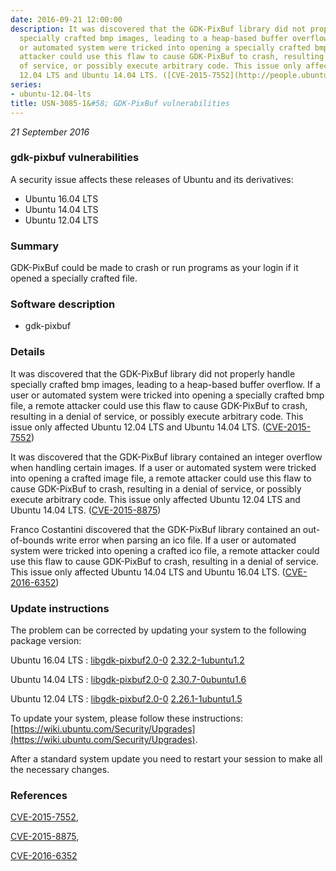 ```yaml
---
date: 2016-09-21 12:00:00
description: It was discovered that the GDK-PixBuf library did not properly handle
  specially crafted bmp images, leading to a heap-based buffer overflow. If a user
  or automated system were tricked into opening a specially crafted bmp file, a remote
  attacker could use this flaw to cause GDK-PixBuf to crash, resulting in a denial
  of service, or possibly execute arbitrary code. This issue only affected Ubuntu
  12.04 LTS and Ubuntu 14.04 LTS. ([CVE-2015-7552](http://people.ubuntu.com/~ubuntu-security/cve/CVE-2015-7552))
series:
- ubuntu-12.04-lts
title: USN-3085-1&#58; GDK-PixBuf vulnerabilities
---
```


*21 September 2016*

### gdk-pixbuf vulnerabilities

A security issue affects these releases of Ubuntu and its derivatives:

* Ubuntu 16.04 LTS
* Ubuntu 14.04 LTS
* Ubuntu 12.04 LTS

### Summary

GDK-PixBuf could be made to crash or run programs as your login if it opened a specially crafted file. 

### Software description

* gdk-pixbuf 

### Details

It was discovered that the GDK-PixBuf library did not properly handle specially crafted bmp images, leading to a heap-based buffer overflow. If a user or automated system were tricked into opening a specially crafted bmp file, a remote attacker could use this flaw to cause GDK-PixBuf to crash, resulting in a denial of service, or possibly execute arbitrary code. This issue only affected Ubuntu 12.04 LTS and Ubuntu 14.04 LTS. ([CVE-2015-7552](http://people.ubuntu.com/~ubuntu-security/cve/CVE-2015-7552))

It was discovered that the GDK-PixBuf library contained an integer overflow when handling certain images. If a user or automated system were tricked into opening a crafted image file, a remote attacker could use this flaw to cause GDK-PixBuf to crash, resulting in a denial of service, or possibly execute arbitrary code. This issue only affected Ubuntu 12.04 LTS and Ubuntu 14.04 LTS. ([CVE-2015-8875](http://people.ubuntu.com/~ubuntu-security/cve/CVE-2015-8875))

Franco Costantini discovered that the GDK-PixBuf library contained an out-of-bounds write error when parsing an ico file. If a user or automated system were tricked into opening a crafted ico file, a remote attacker could use this flaw to cause GDK-PixBuf to crash, resulting in a denial of service. This issue only affected Ubuntu 14.04 LTS and Ubuntu 16.04 LTS. ([CVE-2016-6352](http://people.ubuntu.com/~ubuntu-security/cve/CVE-2016-6352)) 

### Update instructions

The problem can be corrected by updating your system to the following package version:

Ubuntu 16.04 LTS
 : [libgdk-pixbuf2.0-0](https://launchpad.net/ubuntu/+source/gdk-pixbuf) <span> [2.32.2-1ubuntu1.2](https://launchpad.net/ubuntu/+source/gdk-pixbuf/2.32.2-1ubuntu1.2) </span> 

Ubuntu 14.04 LTS
 : [libgdk-pixbuf2.0-0](https://launchpad.net/ubuntu/+source/gdk-pixbuf) <span> [2.30.7-0ubuntu1.6](https://launchpad.net/ubuntu/+source/gdk-pixbuf/2.30.7-0ubuntu1.6) </span> 

Ubuntu 12.04 LTS
 : [libgdk-pixbuf2.0-0](https://launchpad.net/ubuntu/+source/gdk-pixbuf) <span> [2.26.1-1ubuntu1.5](https://launchpad.net/ubuntu/+source/gdk-pixbuf/2.26.1-1ubuntu1.5) </span> 

To update your system, please follow these instructions: [https://wiki.ubuntu.com/Security/Upgrades](https://wiki.ubuntu.com/Security/Upgrades).

After a standard system update you need to restart your session to make all the necessary changes. 

### References

 
 [CVE-2015-7552](http://people.ubuntu.com/~ubuntu-security/cve/CVE-2015-7552), 

 [CVE-2015-8875](http://people.ubuntu.com/~ubuntu-security/cve/CVE-2015-8875), 

 [CVE-2016-6352](http://people.ubuntu.com/~ubuntu-security/cve/CVE-2016-6352)